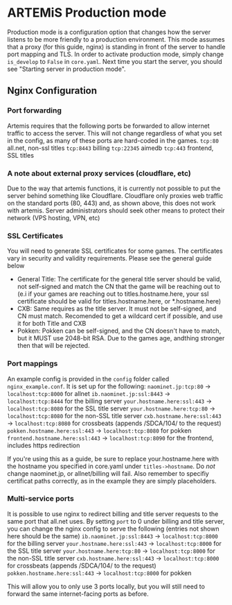 # ARTEMiS Production mode
Production mode is a configuration option that changes how the server listens to be more friendly to a production environment. This mode assumes that a proxy (for this guide, nginx) is standing in front of the server to handle port mapping and TLS. In order to activate production mode, simply change `is_develop` to `False` in `core.yaml`. Next time you start the server, you should see "Starting server in production mode".

## Nginx Configuration
### Port forwarding
Artemis requires that the following ports be forwarded to allow internet traffic to access the server. This will not change regardless of what you set in the config, as many of these ports are hard-coded in the games.
`tcp:80` all.net, non-ssl titles
`tcp:8443` billing
`tcp:22345` aimedb
`tcp:443` frontend, SSL titles

### A note about external proxy services (cloudflare, etc)
Due to the way that artemis functions, it is currently not possible to put the server behind something like Cloudflare. Cloudflare only proxies web traffic on the standard ports (80, 443) and, as shown above, this does not work with artemis. Server administrators should seek other means to protect their network (VPS hosting, VPN, etc)

### SSL Certificates
You will need to generate SSL certificates for some games. The certificates vary in security and validity requirements. Please see the general guide below
- General Title: The certificate for the general title server should be valid, not self-signed and match the CN that the game will be reaching out to (e.i if your games are reaching out to titles.hostname.here, your ssl certificate should be valid for titles.hostname.here, or *.hostname.here)
- CXB: Same requires as the title server. It must not be self-signed, and CN must match. Recomended to get a wildcard cert if possible, and use it for both Title and CXB
- Pokken: Pokken can be self-signed, and the CN doesn't have to match, but it MUST use 2048-bit RSA. Due to the games age, andthing stronger then that will be rejected.

### Port mappings
An example config is provided in the `config` folder called `nginx_example.conf`. It is set up for the following:
`naominet.jp:tcp:80` -> `localhost:tcp:8000` for allnet
`ib.naominet.jp:ssl:8443` -> `localhost:tcp:8444` for the billing server
`your.hostname.here:ssl:443` -> `localhost:tcp:8080` for the SSL title server
`your.hostname.here:tcp:80` -> `localhost:tcp:8080` for the non-SSL title server
`cxb.hostname.here:ssl:443` -> `localhost:tcp:8080` for crossbeats (appends /SDCA/104/ to the request)
`pokken.hostname.here:ssl:443` -> `localhost:tcp:8080` for pokken
`frontend.hostname.here:ssl:443` -> `localhost:tcp:8090` for the frontend, includes https redirection

If you're using this as a guide, be sure to replace your.hostname.here with the hostname you specified in core.yaml under `titles->hostname`. Do *not* change naominet.jp, or allnet/billing will fail. Also remember to specifiy certificat paths correctly, as in the example they are simply placeholders.

### Multi-service ports
It is possible to use nginx to redirect billing and title server requests to the same port that all.net uses. By setting `port` to 0 under billing and title server, you can change the nginx config to serve the following (entries not shown here should be the same)
`ib.naominet.jp:ssl:8443` -> `localhost:tcp:8000` for the billing server
`your.hostname.here:ssl:443` -> `localhost:tcp:8000` for the SSL title server
`your.hostname.here:tcp:80` -> `localhost:tcp:8000` for the non-SSL title server
`cxb.hostname.here:ssl:443` -> `localhost:tcp:8000` for crossbeats (appends /SDCA/104/ to the request)
`pokken.hostname.here:ssl:443` -> `localhost:tcp:8000` for pokken

This will allow you to only use 3 ports locally, but you will still need to forward the same internet-facing ports as before.